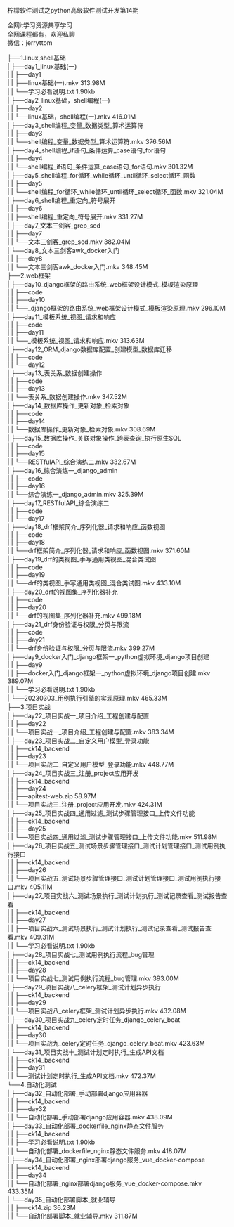 柠檬软件测试之python高级软件测试开发第14期

全网it学习资源共享学习<br>全网课程都有，欢迎私聊<br>微信：jerryttom<br>

├──1.linux,shell基础<br> | ├──day1_linux基础(一)<br> | | ├──day1<br> | | ├──linux基础(一).mkv 313.98M<br> | | └──学习必看说明.txt 1.90kb<br> | ├──day2_linux基础，shell编程(一)<br> | | ├──day2<br> | | └──linux基础，shell编程(一).mkv 416.01M<br> | ├──day3_shell编程_变量_数据类型_算术运算符<br> | | ├──day3<br> | | └──shell编程_变量_数据类型_算术运算符.mkv 376.56M<br> | ├──day4_shell编程_if语句_条件运算_case语句_for语句<br> | | ├──day4<br> | | └──shell编程_if语句_条件运算_case语句_for语句.mkv 301.32M<br> | ├──day5_shell编程_for循环_while循环_until循环_select循环_函数<br> | | ├──day5<br> | | └──shell编程_for循环_while循环_until循环_select循环_函数.mkv 321.04M<br> | ├──day6_shell编程_重定向_符号展开<br> | | ├──day6<br> | | ├──shell编程_重定向_符号展开.mkv 331.27M<br> | ├──day7_文本三剑客_grep_sed<br> | | ├──day7<br> | | └──文本三剑客_grep_sed.mkv 382.04M<br> | └──day8_文本三剑客awk_docker入门<br> | | ├──day8<br> | | └──文本三剑客awk_docker入门.mkv 348.45M<br> ├──2.web框架<br> | ├──day10_django框架的路由系统_web框架设计模式_模板渲染原理<br> | | ├──code<br> | | ├──day10<br> | | └──_django框架的路由系统_web框架设计模式_模板渲染原理.mkv 296.10M<br> | ├──day11_模板系统_视图_请求和响应<br> | | ├──code<br> | | ├──day11<br> | | └──_模板系统_视图_请求和响应.mkv 313.63M<br> | ├──day12_ORM_django数据库配置_创建模型_数据库迁移<br> | | ├──code<br> | | └──day12<br> | ├──day13_表关系_数据创建操作<br> | | ├──code<br> | | ├──day13<br> | | └──表关系_数据创建操作.mkv 347.52M<br> | ├──day14_数据库操作_更新对象_检索对象<br> | | ├──code<br> | | ├──day14<br> | | └──数据库操作_更新对象_检索对象.mkv 308.69M<br> | ├──day15_数据库操作_关联对象操作_跨表查询_执行原生SQL<br> | | ├──code<br> | | ├──day15<br> | | └──RESTfulAPI_综合演练二.mkv 332.67M<br> | ├──day16_综合演练一_django_admin<br> | | ├──code<br> | | ├──day16<br> | | └──综合演练一_django_admin.mkv 325.39M<br> | ├──day17_RESTfulAPI_综合演练二<br> | | ├──code<br> | | └──day17<br> | ├──day18_drf框架简介_序列化器_请求和响应_函数视图<br> | | ├──code<br> | | ├──day18<br> | | └──drf框架简介_序列化器_请求和响应_函数视图.mkv 371.60M<br> | ├──day19_drf的类视图_手写通用类视图_混合类试图<br> | | ├──code<br> | | ├──day19<br> | | └──drf的类视图_手写通用类视图_混合类试图.mkv 433.10M<br> | ├──day20_drf的视图集_序列化器补充<br> | | ├──code<br> | | ├──day20<br> | | └──drf的视图集_序列化器补充.mkv 499.18M<br> | ├──day21_drf身份验证与权限_分页与限流<br> | | ├──code<br> | | ├──day21<br> | | └──drf身份验证与权限_分页与限流.mkv 399.27M<br> | ├──day9_docker入门_django框架一_python虚拟环境_django项目创建<br> | | ├──day9<br> | | ├──docker入门_django框架一_python虚拟环境_django项目创建.mkv 389.07M<br> | | └──学习必看说明.txt 1.90kb<br> | └──20230303_用例执行引擎的实现原理.mkv 465.33M<br> ├──3.项目实战<br> | ├──day22_项目实战一_项目介绍_工程创建与配置<br> | | ├──day22<br> | | └──项目实战一_项目介绍_工程创建与配置.mkv 383.34M<br> | ├──day23_项目实战二_自定义用户模型_登录功能<br> | | ├──ck14_backend<br> | | ├──day23<br> | | └──项目实战二_自定义用户模型_登录功能.mkv 448.77M<br> | ├──day24_项目实战三_注册_project应用开发<br> | | ├──ck14_backend<br> | | ├──day24<br> | | ├──apitest-web.zip 58.97M<br> | | └──项目实战三_注册_project应用开发.mkv 424.31M<br> | ├──day25_项目实战四_通用过滤_测试步骤管理接口_上传文件功能<br> | | ├──ck14_backend<br> | | ├──day25<br> | | └──项目实战四_通用过滤_测试步骤管理接口_上传文件功能.mkv 511.98M<br> | ├──day26_项目实战五_测试场景步骤管理接口_测试计划管理接口_测试用例执行接口<br> | | ├──ck14_backend<br> | | ├──day26<br> | | └──项目实战五_测试场景步骤管理接口_测试计划管理接口_测试用例执行接口.mkv 405.11M<br> | ├──day27_项目实战六_测试场景执行_测试计划执行_测试记录查看_测试报告查看<br> | | ├──ck14_backend<br> | | ├──day27<br> | | ├──项目实战六_测试场景执行_测试计划执行_测试记录查看_测试报告查看.mkv 409.31M<br> | | └──学习必看说明.txt 1.90kb<br> | ├──day28_项目实战七_测试用例执行流程_bug管理<br> | | ├──ck14_backend<br> | | ├──day28<br> | | └──项目实战七_测试用例执行流程_bug管理.mkv 393.00M<br> | ├──day29_项目实战八_celery框架_测试计划异步执行<br> | | ├──ck14_backend<br> | | ├──day29<br> | | └──项目实战八_celery框架_测试计划异步执行.mkv 432.08M<br> | ├──day30_项目实战九_celery定时任务_django_celery_beat<br> | | ├──ck14_backend<br> | | ├──day30<br> | | └──项目实战九_celery定时任务_django_celery_beat.mkv 423.63M<br> | └──day31_项目实战十_测试计划定时执行_生成API文档<br> | | ├──ck14_backend<br> | | ├──day31<br> | | └──测试计划定时执行_生成API文档.mkv 472.37M<br> └──4.自动化测试<br> | ├──day32_自动化部署_手动部署django应用容器<br> | | ├──ck14_backend<br> | | ├──day32<br> | | └──自动化部署_手动部署django应用容器.mkv 438.09M<br> | ├──day33_自动化部署_dockerfile_nginx静态文件服务<br> | | ├──ck14_backend<br> | | ├──学习必看说明.txt 1.90kb<br> | | └──自动化部署_dockerfile_nginx静态文件服务.mkv 418.07M<br> | ├──day34_自动化部署_nginx部署django服务_vue_docker-compose<br> | | ├──ck14_backend<br> | | ├──day34<br> | | └──自动化部署_nginx部署django服务_vue_docker-compose.mkv 433.35M<br> | └──day35_自动化部署脚本_就业辅导<br> | | ├──ck14.zip 36.23M<br> | | └──自动化部署脚本_就业辅导.mkv 311.87M